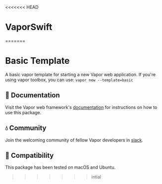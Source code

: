 <<<<<<< HEAD
# VaporSwift
=======
# Basic Template

A basic vapor template for starting a new Vapor web application. If you're using vapor toolbox, you can use: `vapor new --template=basic`

## 📖 Documentation

Visit the Vapor web framework's [documentation](http://docs.vapor.codes) for instructions on how to use this package.

## 💧 Community

Join the welcoming community of fellow Vapor developers in [slack](http://vapor.team).

## 🔧 Compatibility

This package has been tested on macOS and Ubuntu.
>>>>>>> intial
